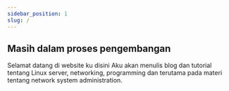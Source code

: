 ```yaml
---
sidebar_position: 1
slug: /
---
```


## Masih dalam proses pengembangan

Selamat datang di website ku disini Aku akan menulis blog dan tutorial tentang Linux server, networking, programming dan terutama pada materi tentang network system administration.